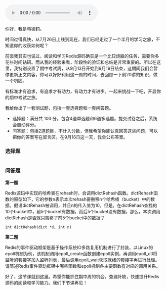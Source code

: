 <audio title="期中测试 _ 这些Redis源码知识，你都掌握了吗？" src="https://static001.geekbang.org/resource/audio/25/f2/2590e51444cf27171f106971152d77f2.mp3" controls="controls"></audio> 
<p>你好，我是蒋德钧。</p><p>时间过得真快，从7月26日上线到现在，我们已经走过了一个半月的学习之旅，不知道你的收获如何呢？</p><p>前面我其实也说过，阅读和学习Redis源码确实是一个比较烧脑的任务，需要你多花些时间钻研。而从我的经验来看，阶段性的验证和总结是非常重要的。所以在这里，我特别设置了期中考试周，从9月13日开始到9月19日结束，这期间我们会暂停更新正文内容，你可以好好利用这一周的时间，去回顾一下前20讲的知识，做一个巩固。</p><p>有标准才有追求，有追求才有动力，有动力才有进步。一起来挑战一下吧，开启你的期中考试之旅。</p><p>我给你出了一套测试题，包括一套选择题和一套问答题。</p><ul>
<li>选择题：满分共 100 分，包含4道单选题和6道多选题。提交试卷之后，系统会自动评分。</li>
<li>问答题：包括2道题目，不计入分数，但我希望你能认真回答这些问题，可以把你的答案写在留言区。在9月16日这一天，我会公布答案。</li>
</ul><h3>选择题</h3><p><a href="http://time.geekbang.org/quiz/intro?act_id=926&exam_id=2699"><img src="https://static001.geekbang.org/resource/image/28/a4/28d1be62669b4f3cc01c36466bf811a4.png" alt=""></a></p><h3>问答题</h3><p><strong>第一题</strong></p><p>Redis源码中实现的哈希表在rehash时，会调用dictRehash函数。dictRehash函数的原型如下，它的参数n表示本次rehash要搬移n个哈希桶（bucket）中的数据。假设dictRehash被调用，并且n的传入值为10。但是，在dictRehash查找的10个bucket中，前5个bucket有数据，而后5个bucket没有数据，那么，本次调用dictRehash是否就只搬移了前5个bucket中的数据？</p><!-- [[[read_end]]] --><pre><code>int dictRehash(dict *d, int n) 
</code></pre><p><strong>第二题</strong></p><p>Redis的事件驱动框架是基于操作系统IO多路复用机制进行了封装，以Linux的epoll机制为例，该机制调用epoll_create函数创建epoll实例，再调用epoll_ctl将监听的套接字加入监听列表，最后调用epoll_wait获取就绪的套接字再进行处理。请简述Redis事件驱动框架中哪些函数和epoll机制各主要函数有对应的调用关系。</p><p>好了，这节课就到这里。希望你能抓住期中周的机会，查漏补缺，快速提升Redis源码的阅读和学习能力。我们下节课再见！</p>